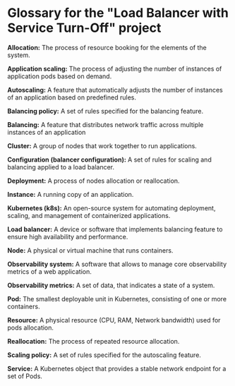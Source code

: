 # Glossary for the "Load Balancer with Service Turn-Off" project

**Allocation:** The process of resource booking for the elements of the system.

**Application scaling:** The process of adjusting the number of instances of application pods based on demand.

**Autoscaling:** A feature that automatically adjusts the number of instances of an application based on predefined rules.

**Balancing policy:** A set of rules specified for the balancing feature.

**Balancing:** A feature that distributes network traffic across multiple instances of an application

**Cluster:** A group of nodes that work together to run applications.

**Configuration (balancer configuration):** A set of rules for scaling and balancing applied to a load balancer.

**Deployment:** A process of nodes allocation or reallocation.

**Instance:** A running copy of an application.

**Kubernetes (k8s):** An open-source system for automating deployment, scaling, and management of containerized applications.

**Load balancer:** A device or software that implements balancing feature to ensure high availability and performance.

**Node:** A physical or virtual machine that runs containers.

**Observability system:** A software that allows to manage core observability metrics of a web application.

**Observability metrics:** A set of data, that indicates a state of a system.

**Pod:** The smallest deployable unit in Kubernetes, consisting of one or more containers.

**Resource:** A physical resource (CPU, RAM, Network bandwidth) used for pods allocation.

**Reallocation:** The process of repeated resource allocation.

**Scaling policy:** A set of rules specified for the autoscaling feature.

**Service:** A Kubernetes object that provides a stable network endpoint for a set of Pods.
